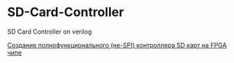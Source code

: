 # SD-Card-Controller
SD Card Controller on verilog

[Создание полнофункционального (не-SPI) контроллера SD карт на FPGA чипе](https://habr.com/ru/articles/955624/)
